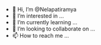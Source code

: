 - 👋 Hi, I’m @Nelapatiramya
- 👀 I’m interested in ...
- 🌱 I’m currently learning ...
- 💞️ I’m looking to collaborate on ...
- 📫 How to reach me ...

<!---
Nelapatiramya/Nelapatiramya is a ✨ special ✨ repository because its `README.md` (this file) appears on your GitHub profile.
You can click the Preview link to take a look at your changes.
--->
